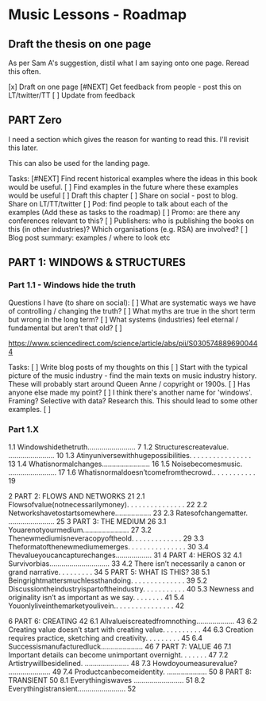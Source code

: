 # Music Lessons - Roadmap

## Draft the thesis on one page

As per Sam A's suggestion, distil what I am saying onto one page. Reread this often.

[x] Draft on one page
[#NEXT] Get feedback from people - post this on LT/twitter/TT
[ ] Update from feedback

## PART Zero

I need a section which gives the reason for wanting to read this. I'll revisit this later. 


This can also be used for the landing page.

Tasks:
[#NEXT] Find recent historical examples where the ideas in this book would be useful.
[ ] Find examples in the future where these examples would be useful
[ ] Draft this chapter
[ ] Share on social - post to blog. Share on LT/TT/twitter
[ ] Pod: find people to talk about each of the examples (Add these as tasks to the roadmap)
[ ] Promo: are there any conferences relevant to this?
[ ] Publishers: who is publishing the books on this (in other industries)? Which organisations (e.g. RSA) are involved?
[ ] Blog post summary: examples / where to look etc

## PART 1: WINDOWS & STRUCTURES

### Part 1.1  - Windows hide the truth

Questions I have (to share on social):
[ ] What are systematic ways we have of controlling / changing the truth?
[ ] What myths are true in the short term but wrong in the long term?
[ ] What systems (industries) feel eternal / fundamental but aren't that old?
[ ] 


https://www.sciencedirect.com/science/article/abs/pii/S0305748896900444


Tasks:
[ ] Write blog posts of my thoughts on this
[ ] Start with the typical picture of the music industry - find the main texts on music industry history. These will probably start around Queen Anne / copyright or 1900s.
[ ] Has anyone else made my point?
[ ] I think there's another name for 'windows'. Framing? Selective with data? Research this. This should lead to some other examples.
[ ] 


### Part 1.X 

1.1 Windowshidethetruth........................ 7 
1.2 Structurescreatevalue. ....................... 10 
1.3 Atinyuniversewithhugepossibilities. . . . . . . . . . . . . . . . 13 
1.4 Whatisnormalchanges........................ 16 
1.5 Noisebecomesmusic. ........................ 17 
1.6 Whatisnormaldoesn’tcomefromthecrowd.. . . . . . . . . . . 19



2 PART 2: FLOWS AND NETWORKS 21
2.1 Flowsofvalue(notnecessarilymoney). . . . . . . . . . . . . . . 22 2.2 Networkshavetostartsomewhere.................. 23 2.3 Ratesofchangematter. ....................... 25
3 PART 3: THE MEDIUM 26
3.1 Youarenotyourmedium....................... 27 3.2 Thenewmediumisneveracopyoftheold. . . . . . . . . . . . . 29 3.3 Theformatofthenewmediumemerges. . . . . . . . . . . . . . . 30 3.4 Thevalueyoucancapturechanges.................. 31
4 PART 4: HEROS 32
4.1 Survivorbias.............................. 33 4.2 There isn’t necessarily a canon or grand narrative. . . . . . . . . 34
5 PART 5: WHAT IS THIS? 38
5.1 Beingrightmattersmuchlessthandoing. . . . . . . . . . . . . . 39
5.2 Discussiontheindustryispartoftheindustry. . . . . . . . . . . 40
5.3 Newness and originality isn’t as important as we say. . . . . . . . 41
5.4 Youonlyliveinthemarketyoulivein.. . . . . . . . . . . . . . . 42


6 PART 6: CREATING 42
6.1 Allvalueiscreatedfromnothing................... 43
6.2 Creating value doesn’t start with creating value. . . . . . . . . . 44
6.3 Creation requires practice, sketching and creativity. . . . . . . . . 45
6.4 Successismanufacturedluck..................... 46
7 PART 7: VALUE 46
7.1 Important details can become unimportant overnight. . . . . . . 47 7.2 Artistrywillbesidelined. ...................... 48 7.3 Howdoyoumeasurevalue? ..................... 49 7.4 Productcanbecomeidentity. .................... 50
8 PART 8: TRANSIENT 50
8.1 Everythingiswaves ......................... 51 8.2 Everythingistransient........................ 52